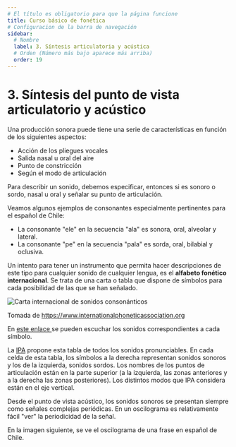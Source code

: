 ```yaml
---
# El título es obligatorio para que la página funcione
title: Curso básico de fonética
# Configuracion de la barra de navegación
sidebar:
  # Nombre
  label: 3. Síntesis articulatoria y acústica
  # Orden (Número más bajo aparece más arriba)
  order: 19
---
```

# 3. Síntesis del punto de vista articulatorio y acústico

Una producción sonora puede tiene una serie de características en función de los siguientes aspectos:

- Acción de los pliegues vocales
- Salida nasal u oral del aire
- Punto de constricción
- Según el modo de articulación

Para describir un sonido, debemos especificar, entonces si es sonoro o sordo, nasal u oral y señalar su punto de articulación.

Veamos algunos ejemplos de consonantes especialmente pertinentes para el español de Chile:

- La consonante "ele" en la secuencia "ala" es sonora, oral, alveolar y lateral.
- La consonante "pe" en la secuencia "pala" es sorda, oral, bilabial y oclusiva.

Un intento para tener un instrumento que permita hacer descripciones de este tipo para cualquier sonido de cualquier lengua, es el **alfabeto fonético internacional**.
Se trata de una carta o tabla que dispone de símbolos para cada posibilidad de las que se han señalado.

![Carta internacional de sonidos consonánticos](https://www.internationalphoneticassociation.org/sites/default/files/pulmonic.gif)

Tomada de https://www.internationalphoneticassociation.org

En [este enlace ](https://www.internationalphoneticalphabet.org/ipa-sounds/ipa-chart-with-sounds/) se pueden escuchar los sonidos correspondientes a cada símbolo.

La [IPA](https://www.internationalphoneticassociation.org) propone esta tabla de todos los sonidos pronunciables. En cada celda de esta tabla, los símbolos a la derecha representan sonidos sonoros y los de la izquierda, sonidos sordos. Los nombres de los puntos de articulación están en la parte superior (a la izquierda, las zonas anteriores y a la derecha las zonas posteriores). Los distintos modos que IPA considera están en el eje vertical.

Desde el punto de vista acústico, los sonidos sonoros se presentan siempre como señales complejas periódicas. En un oscilograma es relativamente fácil "ver" la periodicidad de la señal.

En la imagen siguiente, se ve el oscilograma de una frase en español de Chile.





